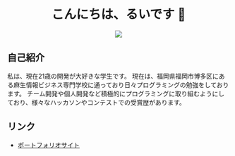 <h1 align="center">こんにちは、るいです 👋</h1>

<p align="center">
  <img src="https://readme-typing-svg.herokuapp.com?center=true&lines=Passionate+Programmer;Fullstack+Engineer;React+%26+Java+Lover" />
</p>

##  自己紹介

私は、現在21歳の開発が大好きな学生です。
現在は、福岡県福岡市博多区にある麻生情報ビジネス専門学校に通っており日々プログラミングの勉強をしております。
チーム開発や個人開発など積極的にプログラミングに取り組むようにしており、様々なハッカソンやコンテストでの受賞歴があります。

##  リンク

- [ポートフォリオサイト]([https://higashi-rui-portfolio.netlify.app/])
